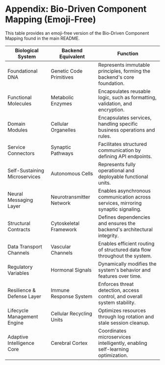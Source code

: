 # Appendix: Bio-Driven Component Mapping (Emoji-Free)

This table provides an emoji-free version of the Bio-Driven Component Mapping found in the main README.

| Biological System             | Backend Equivalent         | Function                                                                 |
|-------------------------------|----------------------------|--------------------------------------------------------------------------|
| Foundational DNA              | Genetic Code Primitives    | Represents immutable principles, forming the backend's core foundation.    |
| Functional Molecules          | Metabolic Enzymes          | Encapsulates reusable logic, such as formatting, validation, and encryption. |
| Domain Modules                | Cellular Organelles        | Encapsulates services, handling specific business operations and rules.    |
| Service Connectors            | Synaptic Pathways          | Facilitates structured communication by defining API endpoints.            |
| Self-Sustaining Microservices | Autonomous Cells           | Represents fully operational and deployable functional units.            |
| Neural Messaging Layer        | Neurotransmitter Network   | Enables asynchronous communication across services, mirroring synaptic signaling. |
| Structural Contracts          | Cytoskeletal Framework     | Defines dependencies and ensures the backend's architectural integrity.    |
| Data Transport Channels       | Vascular Channels          | Enables efficient routing of structured data flow throughout the system.   |
| Regulatory Variables          | Hormonal Signals           | Dynamically modifies the system's behavior and features over time.       |
| Resilience & Defense Layer    | Immune Response System     | Enforces threat detection, access control, and overall system stability.   |
| Lifecycle Management Engine   | Cellular Recycling Units   | Optimizes resources through log rotation and stale session cleanup.        |
| Adaptive Intelligence Core    | Cerebral Cortex            | Coordinates microservices intelligently, enabling self-learning optimization. |
